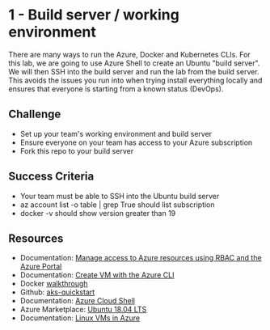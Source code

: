 # 1 - Build server / working environment

There are many ways to run the Azure, Docker and Kubernetes CLIs. For this lab, we are going to use Azure Shell to create an Ubuntu "build server". We will then SSH into the build server and run the lab from the build server. This avoids the issues you run into when trying install everything locally and ensures that everyone is starting from a known status (DevOps). 

## Challenge
  - Set up your team's working environment and build server
  - Ensure everyone on your team has access to your Azure subscription
  - Fork this repo to your build server

## Success Criteria
  - Your team must be able to SSH into the Ubuntu build server
  - az account list -o table | grep True should list subscription  
  - docker -v should show version greater than 19

## Resources
  - Documentation: [Manage access to Azure resources using RBAC and the Azure Portal](https://docs.microsoft.com/en-us/azure/role-based-access-control/role-assignments-portal)
  - Documentation: [Create VM with the Azure CLI](https://docs.microsoft.com/en-us/azure/virtual-machines/linux/quick-create-cli)
  - Docker [walkthrough](https://github.com/4-co/aks-quickstart/blob/master/docker.md)
  - Github: [aks-quickstart](https://github.com/4-co/aks-quickstart)
  - Documentation: [Azure Cloud Shell](https://docs.microsoft.com/en-us/azure/cloud-shell/quickstart)
  - Azure Marketplace: [Ubuntu 18.04 LTS](https://azuremarketplace.microsoft.com/en-us/marketplace/apps/Canonical.UbuntuServer1804LTS?tab=Overview)
  - Documentation: [Linux VMs in Azure](https://docs.microsoft.com/en-us/azure/virtual-machines/linux/)